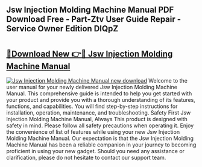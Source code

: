 ## Jsw Injection Molding Machine Manual PDF Download Free - Part-Ztv User Guide Repair - Service Owner Edition DIQpZ

# <h2><a href="http://bc27232.oget.top/?id=Jsw+Injection+Molding+Machine+Manual">🔗Download New 👉🔴 Jsw Injection Molding Machine Manual</a></h2>

[![Jsw Injection Molding Machine Manual new download](https://i.imgur.com/5g1atiW.png)](http://bc27232.oget.top/?id=Jsw+Injection+Molding+Machine+Manual)
Welcome to the user manual for your newly delivered Jsw Injection Molding Machine Manual. This comprehensive guide is intended to help you get started with your product and provide you with a thorough understanding of its features, functions, and capabilities. You will find step-by-step instructions for installation, operation, maintenance, and troubleshooting. Safety First Jsw Injection Molding Machine Manual, Always This product is designed with safety in mind. Please follow all safety precautions when operating it. Enjoy the convenience of list of features while using your new Jsw Injection Molding Machine Manual. Our expectation is that the Jsw Injection Molding Machine Manual has been a reliable companion in your journey to becoming proficient in using your new gadget. Should you need any assistance or clarification, please do not hesitate to contact our support team.
